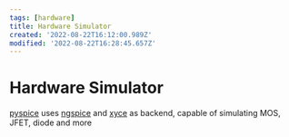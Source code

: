```yaml
---
tags: [hardware]
title: Hardware Simulator
created: '2022-08-22T16:12:00.989Z'
modified: '2022-08-22T16:28:45.657Z'
---
```


# Hardware Simulator

[pyspice](https://pypi.org/project/PySpice/) uses [ngspice](https://ngspice.sourceforge.io/extras.html) and [xyce](https://xyce.sandia.gov/) as backend, capable of simulating MOS, JFET, diode and more
